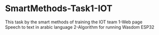 # SmartMethods-Task1-IOT
This task by the smart methods of training the IOT team 
1-Web page Speech to text in arabic language
2-Algorithm for running Wasdom ESP32
